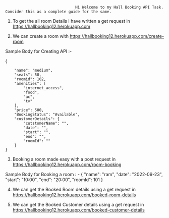 
                                   Hi Welcome to my Hall Booking API Task. Consider this as a complete guide for the same.



1) To get the all room Details I have written a get request in https://hallbooking12.herokuapp.com


2)  We can create a room with https://hallbooking12.herokuapp.com/create-room

Sample Body for Creating API :-

 {
     
        "name": "medium",
        "seats": 50,
        "roomid": 102,
        "amenities": [
            "internet_access",
            "food",
            "ac",
            "tv"
        ],
        "price": 500,
        "BookingStatus": "Available",
        "customerDetails": {
            "cutstomerName": "",
            "date": "",
            "start": "",
            "end": "",
            "roomId": ""
        }
    }



3) Booking a room made easy with a post request in https://hallbooking12.herokuapp.com/room-booking

Sample Body for Booking a room : -
            {
            "name": "ram",
            "date": "2022-09-23",
            "start": "10:00",
            "end": "20:00",
            "roomId": 101
        }


 4) We can get the Booked Room details using a get request in https://hallbooking12.herokuapp.com/booked-room-details


 5) We can get the Booked Customer details using a get request in  https://hallbooking12.herokuapp.com/booked-customer-details
